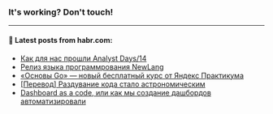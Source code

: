 ### It's working? Don't touch!

---
<!--
#### 🛠️ Technical stack:

![C++](https://img.shields.io/badge/C++-informational?logo=c%2B%2B&style=flat&logoColor=white&color=9C033A)
![Java](https://img.shields.io/badge/Java-informational?logo=java&style=flat&logoColor=white&color=007396)
![Kotlin](https://img.shields.io/badge/Kotlin-informational?logo=Kotlin&style=flat&logoColor=white&color=0095D5)
![JS](https://img.shields.io/badge/JS-informational?logo=javaScript&style=flat&logoColor=black&color=F7Df1E) <br>
![HTML5](https://img.shields.io/badge/HTML5-informational?logo=html5&style=flat&logoColor=white&color=E34F26)
![CSS3](https://img.shields.io/badge/CSS3-informational?logo=css3&style=flat&logoColor=white&color=157286)
![Sass](https://img.shields.io/badge/Saas-informational?logo=sass&style=flat&logoColor=white&color=hotpink)
![PHP](https://img.shields.io/badge/PHP-informational?logo=php&style=flat&logoColor=white&color=777BB4) <br>
![WebPAck](https://img.shields.io/badge/WebPack-informational?logo=webPack&style=flat&logoColor=white&color=FF6F00)
![Bootstrap](https://img.shields.io/badge/Bootstrap-informational?logo=Bootstrap&style=flat&logoColor=white&color=7952B3)
![MySQL](https://img.shields.io/badge/MySQL-informational?logo=MySQL&style=flat&logoColor=white&color=00f) <br>
![NodeJS](https://img.shields.io/badge/NodeJS-informational?logo=node.js&style=flat&logoColor=white&color=43853D)
![Spring](https://img.shields.io/badge/Spring-informational?logo=Spring&style=flat&logoColor=white&color=0A9EDC)
![Angular](https://img.shields.io/badge/Vue-informational?logo=vue.js&style=flat&logoColor=white&color=red)
![Git](https://img.shields.io/badge/Git-informational?logo=git&style=flat&logoColor=white&color=darkorange)

___
-->

#### 💬 Latest posts from habr.com:

<!-- BLOG-POST-LIST:START -->
- [Как для нас прошли Analyst Days/14](https://habr.com/ru/post/673266/?utm_source=habrahabr&utm_medium=rss&utm_campaign=673266)
- [Релиз языка программрования NewLang](https://habr.com/ru/post/673176/?utm_source=habrahabr&utm_medium=rss&utm_campaign=673176)
- [«Основы Go» — новый бесплатный курс от Яндекс Практикума](https://habr.com/ru/post/673256/?utm_source=habrahabr&utm_medium=rss&utm_campaign=673256)
- [[Перевод] Раздувание кода стало астрономическим](https://habr.com/ru/post/673236/?utm_source=habrahabr&utm_medium=rss&utm_campaign=673236)
- [Dashboard as a code, или как мы создание дашбордов автоматизировали](https://habr.com/ru/post/673228/?utm_source=habrahabr&utm_medium=rss&utm_campaign=673228)
<!-- BLOG-POST-LIST:END -->
